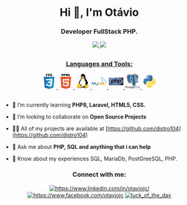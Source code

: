 <h1 align="center">Hi 👋, I'm Otávio</h1>
<h3 align="center">Developer FullStack PHP.</h3>

<div align="center">
  <a href="https://github.com/distro104">
  <img height="180em" src="https://github-readme-stats.vercel.app/api?username=distro104&show_icons=true&theme=noctis_minimus&include_all_commits=true&count_private=true"/>
  <img height="180em" src="https://github-readme-stats.vercel.app/api/top-langs/?username=distro104&layout=compact&langs_count=7&theme=noctis_minimus"/>
</div>
  
##
  
<h3 align="center">Languages and Tools:</h3>
<p align="center"><a href="https://www.w3schools.com/css/" target="_blank" rel="noreferrer"> <img src="https://raw.githubusercontent.com/devicons/devicon/master/icons/css3/css3-original-wordmark.svg" alt="css3" width="40" height="40"/> </a> <a href="https://www.w3.org/html/" target="_blank" rel="noreferrer"> <img src="https://raw.githubusercontent.com/devicons/devicon/master/icons/html5/html5-original-wordmark.svg" alt="html5" width="40" height="40"/> </a> <a href="https://www.linux.org/" target="_blank" rel="noreferrer"> <img src="https://raw.githubusercontent.com/devicons/devicon/master/icons/linux/linux-original.svg" alt="linux" width="40" height="40"/> </a> <a href="https://www.mysql.com/" target="_blank" rel="noreferrer"> <img src="https://raw.githubusercontent.com/devicons/devicon/master/icons/mysql/mysql-original-wordmark.svg" alt="mysql" width="40" height="40"/> </a> <a href="https://www.php.net" target="_blank" rel="noreferrer"> <img src="https://raw.githubusercontent.com/devicons/devicon/master/icons/php/php-original.svg" alt="php" width="40" height="40"/> </a> <a href="https://www.postgresql.org" target="_blank" rel="noreferrer"> <img src="https://raw.githubusercontent.com/devicons/devicon/master/icons/postgresql/postgresql-original-wordmark.svg" alt="postgresql" width="40" height="40"/> </a> <a href="https://www.python.org" target="_blank" rel="noreferrer"> <img src="https://raw.githubusercontent.com/devicons/devicon/master/icons/python/python-original.svg" alt="python" width="40" height="40"/> </a> </p>
 
##
  
- 🌱 I’m currently learning **PHP8, Laravel, HTML5, CSS.**

- 👯 I’m looking to collaborate on **Open Source Projects**

- 👨‍💻 All of my projects are available at [https://github.com/distro104](https://github.com/distro104)

- 💬 Ask me about **PHP, SQL and anything that i can help**

- 📄 Know about my experiences SQL, MariaDb, PostGreeSQL, PHP.
  

<h3 align="center">Connect with me:</h3>
<p align="center">
<a href="https://linkedin.com/in/https://www.linkedin.com/in/otaviojc/" target="blank"><img align="center" src="https://raw.githubusercontent.com/rahuldkjain/github-profile-readme-generator/master/src/images/icons/Social/linked-in-alt.svg" alt="https://www.linkedin.com/in/otaviojc/" height="30" width="40" /></a>
<a href="https://fb.com/https://www.facebook.com/otaviojc" target="blank"><img align="center" src="https://raw.githubusercontent.com/rahuldkjain/github-profile-readme-generator/master/src/images/icons/Social/facebook.svg" alt="https://www.facebook.com/otaviojc" height="30" width="40" /></a>
<a href="https://instagram.com/luck_of_the_day" target="blank"><img align="center" src="https://raw.githubusercontent.com/rahuldkjain/github-profile-readme-generator/master/src/images/icons/Social/instagram.svg" alt="luck_of_the_day" height="30" width="40" /></a>
</p>

